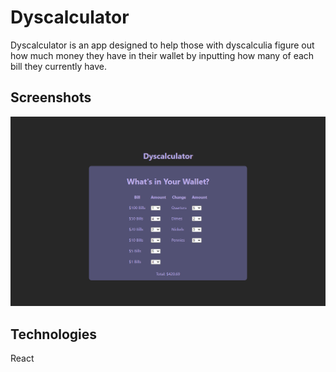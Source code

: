 # Dyscalculator

Dyscalculator is an app designed to help those with dyscalculia figure out how much money they have in their wallet by inputting how many of each bill they currently have.

## Screenshots
<img src = "https://github.com/xrysen/dyscalculator/blob/main/docs/ss1.png?raw=true">

## Technologies
React
